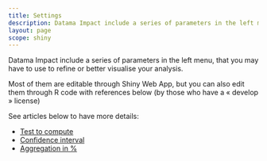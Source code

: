```yaml
---
title: Settings
description: Datama Impact include a series of parameters in the left menu, that you may have to use to refine or better visualise your analysis.
layout: page
scope: shiny
---
```


Datama Impact include a series of parameters in the left menu, that you may have to use to refine or better visualise your analysis.

Most of them are editable through Shiny Web App, but you can also edit them through R code with references below (by those who have a « develop » license)

See articles below to have more details:

* [Test to compute]({{site.url}}/{{site.baseurl}}/core_app/impact/web_application/menu/settings/use_cases_examples/test_to_compute)
* [Confidence interval]({{site.url}}/{{site.baseurl}}/core_app/impact/web_application/menu/settings/use_cases_examples/confidence_interval)
* [Aggregation in %]({{site.url}}/{{site.baseurl}}/core_app/impact/web_application/menu/settings/use_cases_examples/aggregation_in_percent)
<!-- * [Weight for Frequentist](impact/web_application/menu/weight_frequentist.md) Todo : add here when done --> 
